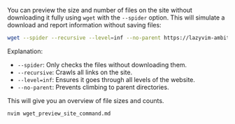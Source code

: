 You can preview the size and number of files on the site without downloading it fully using `wget` with the `--spider` option. This will simulate a download and report information without saving files:

```bash
wget --spider --recursive --level=inf --no-parent https://lazyvim-ambitious-devs.phillips.codes
```

Explanation:

- `--spider`: Only checks the files without downloading them.
- `--recursive`: Crawls all links on the site.
- `--level=inf`: Ensures it goes through all levels of the website.
- `--no-parent`: Prevents climbing to parent directories.

This will give you an overview of file sizes and counts.

```bash
nvim wget_preview_site_command.md
```
